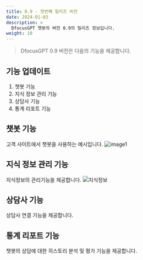 ```yaml
---
title: 0.9 - 첫번째 릴리즈 버전
date: 2024-01-03
description: >
  DfocusGPT 챗봇의 버전 0.9의 릴리즈 정보입니다.
weight: 10
---
```


> DfocusGPT 0.9 버전은 다음의 기능을 제공합니다.

## 기능 업데이트 

1. 챗봇 기능 
2. 지식 정보 관리 기능
3. 상담사 기능 
4. 통계 리포트 기능

## 챗봇 기능 ##

고객 사이트에서 챗봇을 사용하는 예시입니다.
![image1](/blog/releases/image.png)

## 지식 정보 관리 기능 ##

지식정보의 관리기능을 제공합니다.
![지식정보](/blog/releases/image-1.png)

## 상담사 기능 ##

상담사 연결 기능을 제공합니다.

## 통계 리포트 기능 ##

챗봇의 상담에 대한 히스토리 분석 및 평가 기능을 제공합니다.

